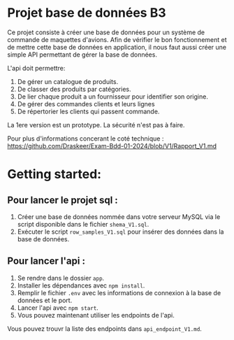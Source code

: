 # Projet base de données B3

Ce projet consiste à créer une base de données pour un système de commande de maquettes d'avions. Afin de vérifier le bon fonctionnement et de mettre cette base de données en application, il nous faut aussi créer une simple API permettant de gérer la base de données.

L'api doit permettre: 
1. De gérer un catalogue de produits.
2. De classer des produits par catégories.
3. De lier chaque produit a un fournisseur pour identifier son origine.
4. De gérer des commandes clients et leurs lignes
5. De répertorier les clients qui passent commande.

La 1ere version est un prototype. La sécurité n'est pas à faire.

Pour plus d'informations concerant le coté technique :
https://github.com/Draskeer/Exam-Bdd-01-2024/blob/V1/Rapport_V1.md


# Getting started:

## Pour lancer le projet sql :

1. Créer une base de données nommée dans votre serveur MySQL via le script disponible dans le fichier `shema_V1.sql`.
2. Exécuter le script `row_samples_V1.sql` pour insérer des données dans la base de données.

## Pour lancer l'api :

1. Se rendre dans le dossier `app`.
2. Installer les dépendances avec `npm install`.
3. Remplir le fichier `.env` avec les informations de connexion à la base de données et le port.
4. Lancer l'api avec `npm start`.
5. Vous pouvez maintenant utiliser les endpoints de l'api.

Vous pouvez trouvr la liste des endpoints dans `api_endpoint_V1.md`.
